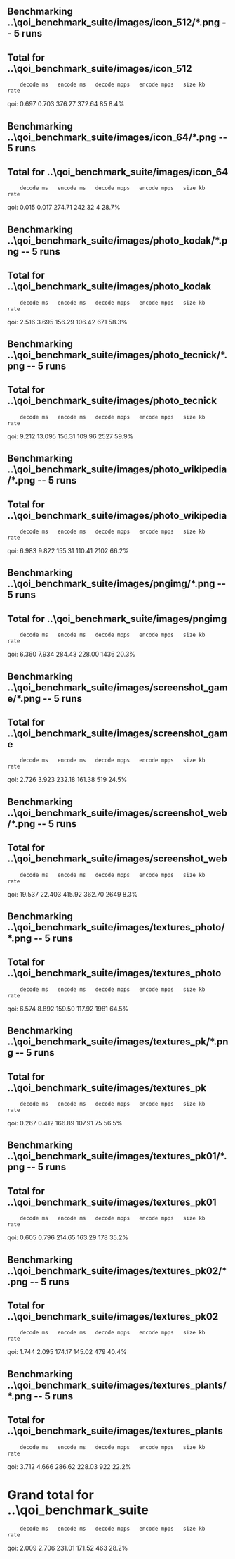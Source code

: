 ## Benchmarking ..\qoi_benchmark_suite/images/icon_512/*.png -- 5 runs

## Total for ..\qoi_benchmark_suite/images/icon_512
        decode ms   encode ms   decode mpps   encode mpps   size kb    rate
qoi:        0.697       0.703        376.27        372.64        85    8.4%

## Benchmarking ..\qoi_benchmark_suite/images/icon_64/*.png -- 5 runs

## Total for ..\qoi_benchmark_suite/images/icon_64
        decode ms   encode ms   decode mpps   encode mpps   size kb    rate
qoi:        0.015       0.017        274.71        242.32         4   28.7%

## Benchmarking ..\qoi_benchmark_suite/images/photo_kodak/*.png -- 5 runs

## Total for ..\qoi_benchmark_suite/images/photo_kodak
        decode ms   encode ms   decode mpps   encode mpps   size kb    rate
qoi:        2.516       3.695        156.29        106.42       671   58.3%

## Benchmarking ..\qoi_benchmark_suite/images/photo_tecnick/*.png -- 5 runs

## Total for ..\qoi_benchmark_suite/images/photo_tecnick
        decode ms   encode ms   decode mpps   encode mpps   size kb    rate
qoi:        9.212      13.095        156.31        109.96      2527   59.9%

## Benchmarking ..\qoi_benchmark_suite/images/photo_wikipedia/*.png -- 5 runs

## Total for ..\qoi_benchmark_suite/images/photo_wikipedia
        decode ms   encode ms   decode mpps   encode mpps   size kb    rate
qoi:        6.983       9.822        155.31        110.41      2102   66.2%

## Benchmarking ..\qoi_benchmark_suite/images/pngimg/*.png -- 5 runs

## Total for ..\qoi_benchmark_suite/images/pngimg
        decode ms   encode ms   decode mpps   encode mpps   size kb    rate
qoi:        6.360       7.934        284.43        228.00      1436   20.3%

## Benchmarking ..\qoi_benchmark_suite/images/screenshot_game/*.png -- 5 runs

## Total for ..\qoi_benchmark_suite/images/screenshot_game
        decode ms   encode ms   decode mpps   encode mpps   size kb    rate
qoi:        2.726       3.923        232.18        161.38       519   24.5%

## Benchmarking ..\qoi_benchmark_suite/images/screenshot_web/*.png -- 5 runs

## Total for ..\qoi_benchmark_suite/images/screenshot_web
        decode ms   encode ms   decode mpps   encode mpps   size kb    rate
qoi:       19.537      22.403        415.92        362.70      2649    8.3%

## Benchmarking ..\qoi_benchmark_suite/images/textures_photo/*.png -- 5 runs

## Total for ..\qoi_benchmark_suite/images/textures_photo
        decode ms   encode ms   decode mpps   encode mpps   size kb    rate
qoi:        6.574       8.892        159.50        117.92      1981   64.5%

## Benchmarking ..\qoi_benchmark_suite/images/textures_pk/*.png -- 5 runs

## Total for ..\qoi_benchmark_suite/images/textures_pk
        decode ms   encode ms   decode mpps   encode mpps   size kb    rate
qoi:        0.267       0.412        166.89        107.91        75   56.5%

## Benchmarking ..\qoi_benchmark_suite/images/textures_pk01/*.png -- 5 runs

## Total for ..\qoi_benchmark_suite/images/textures_pk01
        decode ms   encode ms   decode mpps   encode mpps   size kb    rate
qoi:        0.605       0.796        214.65        163.29       178   35.2%

## Benchmarking ..\qoi_benchmark_suite/images/textures_pk02/*.png -- 5 runs

## Total for ..\qoi_benchmark_suite/images/textures_pk02
        decode ms   encode ms   decode mpps   encode mpps   size kb    rate
qoi:        1.744       2.095        174.17        145.02       479   40.4%

## Benchmarking ..\qoi_benchmark_suite/images/textures_plants/*.png -- 5 runs

## Total for ..\qoi_benchmark_suite/images/textures_plants
        decode ms   encode ms   decode mpps   encode mpps   size kb    rate
qoi:        3.712       4.666        286.62        228.03       922   22.2%

# Grand total for ..\qoi_benchmark_suite
        decode ms   encode ms   decode mpps   encode mpps   size kb    rate
qoi:        2.009       2.706        231.01        171.52       463   28.2%

